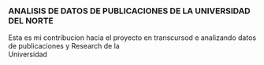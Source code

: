 ### ANALISIS DE DATOS DE PUBLICACIONES DE LA UNIVERSIDAD DEL NORTE

Esta es mi contribucion hacia el proyecto en transcursod e analizando datos de publicaciones y Research de la  
Universidad 
